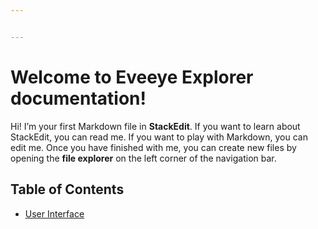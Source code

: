 ```yaml
---


---
```


<h1 id="welcome-to-eveeye-explorer-documentation">Welcome to Eveeye Explorer documentation!</h1>
<p>Hi! I’m your first Markdown file in <strong>StackEdit</strong>. If you want to learn about StackEdit, you can read me. If you want to play with Markdown, you can edit me. Once you have finished with me, you can create new files by opening the <strong>file explorer</strong> on the left corner of the navigation bar.</p>
<h2 id="table-of-contents">Table of Contents</h2>
<ul>
<li><a href="https://github.com/Risingson/eedocs/docs/UI.md">User Interface</a></li>
</ul>

